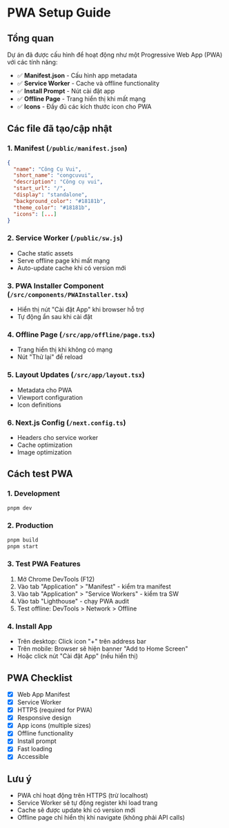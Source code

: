 # PWA Setup Guide

## Tổng quan
Dự án đã được cấu hình để hoạt động như một Progressive Web App (PWA) với các tính năng:

- ✅ **Manifest.json** - Cấu hình app metadata
- ✅ **Service Worker** - Cache và offline functionality  
- ✅ **Install Prompt** - Nút cài đặt app
- ✅ **Offline Page** - Trang hiển thị khi mất mạng
- ✅ **Icons** - Đầy đủ các kích thước icon cho PWA

## Các file đã tạo/cập nhật

### 1. Manifest (`/public/manifest.json`)
```json
{
  "name": "Công Cụ Vui",
  "short_name": "congcuvui", 
  "description": "Công cụ vui",
  "start_url": "/",
  "display": "standalone",
  "background_color": "#18181b",
  "theme_color": "#18181b",
  "icons": [...]
}
```

### 2. Service Worker (`/public/sw.js`)
- Cache static assets
- Serve offline page khi mất mạng
- Auto-update cache khi có version mới

### 3. PWA Installer Component (`/src/components/PWAInstaller.tsx`)
- Hiển thị nút "Cài đặt App" khi browser hỗ trợ
- Tự động ẩn sau khi cài đặt

### 4. Offline Page (`/src/app/offline/page.tsx`)
- Trang hiển thị khi không có mạng
- Nút "Thử lại" để reload

### 5. Layout Updates (`/src/app/layout.tsx`)
- Metadata cho PWA
- Viewport configuration
- Icon definitions

### 6. Next.js Config (`/next.config.ts`)
- Headers cho service worker
- Cache optimization
- Image optimization

## Cách test PWA

### 1. Development
```bash
pnpm dev
```

### 2. Production
```bash
pnpm build
pnpm start
```

### 3. Test PWA Features
1. Mở Chrome DevTools (F12)
2. Vào tab "Application" > "Manifest" - kiểm tra manifest
3. Vào tab "Application" > "Service Workers" - kiểm tra SW
4. Vào tab "Lighthouse" - chạy PWA audit
5. Test offline: DevTools > Network > Offline

### 4. Install App
- Trên desktop: Click icon "+" trên address bar
- Trên mobile: Browser sẽ hiện banner "Add to Home Screen"
- Hoặc click nút "Cài đặt App" (nếu hiển thị)

## PWA Checklist

- [x] Web App Manifest
- [x] Service Worker
- [x] HTTPS (required for PWA)
- [x] Responsive design
- [x] App icons (multiple sizes)
- [x] Offline functionality
- [x] Install prompt
- [x] Fast loading
- [x] Accessible

## Lưu ý

- PWA chỉ hoạt động trên HTTPS (trừ localhost)
- Service Worker sẽ tự động register khi load trang
- Cache sẽ được update khi có version mới
- Offline page chỉ hiển thị khi navigate (không phải API calls)
